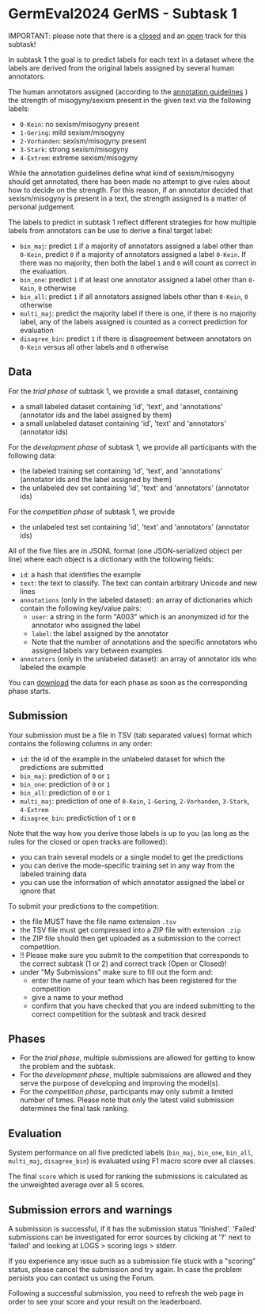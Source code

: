 # GermEval2024 GerMS - Subtask 1

IMPORTANT: please note that there is a [closed](closed-track.md) and an [open](open-track.md) track for this subtask!

In subtask 1 the goal is to predict labels for each text in a dataset where the labels are derived from the original 
labels assigned by several human annotators. 

The human annotators assigned (according to the [annotation guidelines](guidelines.md) ) 
the strength of misogyny/sexism present in the given text via the following labels:

* `0-Kein`: no sexism/misogyny present
* `1-Gering`: mild sexism/misogyny
* `2-Vorhanden`: sexism/misogyny present
* `3-Stark`: strong sexism/misogyny
* `4-Extrem`: extreme sexism/misogyny

While the annotation guidelines define what kind of sexism/misogyny should get annotated, there has been made no attempt to 
give rules about how to decide on the strength. For this reason, if an annotator decided that sexism/misogyny is present in a text,
the strength assigned is a matter of personal judgement.

The labels to predict in subtask 1 reflect different strategies for how multiple labels from annotators can be use to derive a final
target label:

* `bin_maj`: predict `1` if a majority of annotators assigned a label other than `0-Kein`, predict `0` if a majority of annotators assigned a label 
  `0-Kein`. If there was no majority, then both the label `1` and `0` will count as correct in the evaluation.
* `bin_one`: predict `1` if at least one annotator assigned a label other than `0-Kein`, `0` otherwise
* `bin_all`: predict `1` if all annotators assigned labels other than `0-Kein`, `0` otherwise
* `multi_maj`: predict the majority label if there is one, if there is no majority label, any of the labels assigned is counted as a correct prediction for evaluation
* `disagree_bin`: predict `1` if there is disagreement between annotators on `0-Kein` versus all other labels and `0` otherwise


## Data

For the *trial phase* of subtask 1, we provide a small dataset, containing
* a small labeled dataset containing 'id', 'text', and 'annotations' (annotator ids and the label assigned by them)
* a small unlabeled dataset containing 'id', 'text' and 'annotators' (annotator ids)

For the *development phase* of subtask 1, we provide all participants with the following data:
* the labeled training set containing 'id', 'text', and 'annotations' (annotator ids and the label assigned by them)
* the unlabeled dev set containing 'id', 'text' and 'annotators' (annotator ids)

For the *competition phase* of subtask 1, we provide
* the unlabeled test set containing 'id', 'text' and 'annotators' (annotator ids)
  
All of the five files are in JSONL format (one JSON-serialized object per line) where each object is a dictionary with the following 
fields:

* `id`: a hash that identifies the example
* `text`: the text to classify. The text can contain arbitrary Unicode and new lines 
* `annotations` (only in the labeled dataset): an array of dictionaries which contain the following key/value pairs:
  * `user`: a string in the form "A003" which is an anonymized id for the annotator who assigned the label
  * `label`: the label assigned by the annotator
  * Note that the number of annotations and the specific annotators who assigned labels vary between examples
* `annotators` (only in the unlabeled dataset): an array of annotator ids who labeled the example

You can [download](download.md) the data for each phase as soon as the corresponding phase starts.

## Submission

Your submission must be a file in TSV (tab separated values) format which contains the following columns in any order:

* `id`: the id of the example in the unlabeled dataset for which the predictions are submitted
* `bin_maj`: prediction of `0` or `1`
* `bin_one`: prediction of `0` or `1`
* `bin_all`: prediction of `0` or `1`
* `multi_maj`: prediction of one of `0-Kein`, `1-Gering`, `2-Vorhanden`, `3-Stark`, `4-Extrem`
* `disagree_bin`: predictiction of `1` or `0`

Note that the way how you derive those labels is up to you (as long as the rules for the closed or open tracks are followed):

* you can train several models or a single model to get the predictions
* you can derive the mode-specific training set in any way from the labeled training data
* you can use the information of which annotator assigned the label or ignore that

To submit your predictions to the competition:

* the file MUST have the file name extension `.tsv` 
* the TSV file must get compressed into a ZIP file with extension `.zip`
* the ZIP file should then get uploaded as a submission to the correct competition.
* !! Please make sure you submit to the competition that corresponds to the correct subtask (1 or 2) and correct track (Open or Closed)!
* under "My Submissions" make sure to fill out the form and:
  * enter the name of your team which has been registered for the competition
  * give a name to your method 
  * confirm that you have checked that you are indeed submitting to the correct competition for the subtask and track desired

## Phases

* For the *trial phase*, multiple submissions are allowed for getting to know the problem and the subtask.
* For the *development phase*, multiple submissions are allowed and they serve the purpose of developing and improving the model(s).
* For the *competition phase*, participants may only submit a limited number of times. Please note that only the latest valid submission determines the final task ranking.

## Evaluation

System performance on all five predicted labels (`bin_maj`, `bin_one`, `bin_all`, `multi_maj`, `disagree_bin`) is evaluated using F1 macro score 
over all classes.

The final `score` which is used for ranking the submissions is calculated as the unweighted average over all 5 scores. 


## Submission errors and warnings

A submission is successful, if it has the submission status 'finished'. 'Failed' submissions can be investigated for error sources by clicking at '?' next to 'failed' and looking at LOGS > scoring logs > stderr. 

If you experience any issue such as a submission file stuck with a "scoring" status, please cancel the submission and try again. In case the problem persists you can contact us using the Forum.

Following a successful submission, you need to refresh the web page in order to see your score and your result on the leaderboard.
